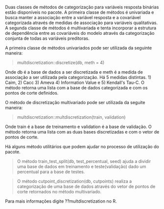 Duas classes de métodos de categorização para variáveis resposta binárias estão disponíveis no pacote. A primeira classe de métodos é univariada e busca manter a associação entre a variável resposta e a covariável categorizada através de medidas de associação para variáveis qualitativas. A segunda classe de métodos é multivariada e tenta incorporar a estrutura de dependência entre as covariáveis do modelo através da categorização conjunta de todas as variáveis preditoras.

A primeira classe de métodos univariados pode ser utilizada da seguinte maneira:

> multdiscretization::discretize(db, meth = 4)

Onde db é a base de dados a ser discretizada e meth é a medida de associação a ser utilizada pela categorização. Há 5 medidas distintas. 1) Caim, 
2) Cacc 3) Ameva 4) Information Value e 5) Kendall's Tau-C. O método retorna uma lista com a base de dados categorizada e com os pontos de corte definidos.

O método de discretização multivariado pode ser utilizada da seguite maneira:

> multdiscretization::multdiscretization(train, validation)

Onde train é a base de treinamento e validation é a base de validação. O método retorna uma lista com as duas bases discretizadas e com o vetor de pontos de corte.


Há alguns método utilitários que podem ajudar no processo de utilização do pacote.

> O método train_test_split(db, test_percentual, seed) ajuda a dividir uma base de dados em treinamento e teste(validação) dado um percentual para
a base de testes.

> O método cutpoint_discretization(db, cutpoints) realiza a categorização de uma base de dados através do vetor de pontos de corte retornados no método multivariado.


Para mais informações digite ??multdiscretization no R.


